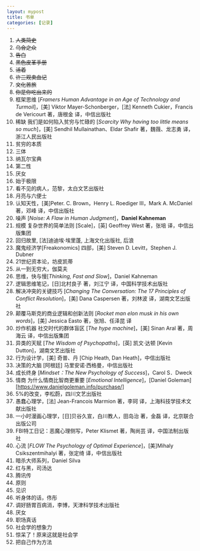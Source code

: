 ```yaml
---
layout: mypost
title: 书单
categories: [记录]
---
```


1. ~~人类简史~~
2. ~~乌合之众~~
3. ~~告白~~
4. ~~黑色皮革手册~~
5. ~~活着~~
6. ~~许三观卖血记~~
7. ~~文化苦旅~~
8. ~~你是你吃出来的~~
9. 框架思维 [*Framers Human Advantage in an Age of Technology and Turmoil*]，[美] Viktor Mayer-Schonberger，[法] Kenneth Cukier，Francis de Vericourt 著，唐根金 译，中信出版社
10. 稀缺 我们是如何陷入贫穷与忙碌的 [*Scarcity Why having too little means so much*]，[美] Sendhil Mullainathan、Eldar Shafir 著，魏薇、龙志勇 译，浙江人民出版社
11. 贫穷的本质
12. 三体
13. 纳瓦尔宝典
14. 第二性
15. 厌女
16. 始于极限
17. 看不见的病人，范黎，太白文艺出版社
18. 月亮与六便士
19. 认知天性，[美]Peter. C. Brown，Henry L. Roediger III，Mark A. McDaniel 著，邓峰 译，中信出版社
20. 噪声 [*Noise: A Flaw in Human Judgment*]，**Daniel Kahneman**
21. 规模 复杂世界的简单法则 [Scale]，[英] Geoffrey West 著，张培 译，中信出版集团
22. 回归故里, [法]迪迪埃·埃里蓬, 上海文化出版社, 后浪
23. 魔鬼经济学[Freakonomics] 四部，[美] Steven D. Levitt，Stephen J. Dubner
24. 21世纪资本论，坊皮凯蒂
25. 从一到无穷大，伽莫夫
26. 思维，快与慢[*Thinking, Fast and Slow*]，Daniel Kahneman
27. 逻辑思维笔记，[日]北村良子 著，刘江宁 译，中国科学技术出版社
28. 解决冲突的关键技巧 [*Changing The Conversation: The 17 Principles of Conflict Resolution*]，[美] Dana Caspersen 著，刘林波 译，湖南文艺出版社
29. 颠覆马斯克的商业逻辑和创新法则 [*Rocket man elon musk in his own words*]，[美] Jessica Easto 著，张旭、任泽昆 译
30. 炒作机器 社交时代的群体盲区 [*The hype machine*]，[美] Sinan Aral 著，周海云 译，中信出版集团
31. 异类的天赋 [*The Wisdom of Psychopaths*]，[英\] 凯文·达顿 [Kevin Dutton]，湖南文艺出版社
32. 行为设计学，[美] 奇普、丹 [Chip Heath, Dan Heath]，中信出版社
33. 决策的大脑  [阿根廷] 马里安诺·西格曼，中信出版社
34. 成长终身 [*Mindset：The New Psychology of Success*]，Carol S．Dweck
35. 情商 为什么情商比智商更重要 [*Emotional Intelligence*]，[Daniel Goleman][https://www.danielgoleman.info/purchase/]
36. 5%的改变，李松蔚，四川文艺出版社
37. 愚蠢心理学，[法] Jean-Francois Marmion 著，李珂 译，上海科技学技术文献出版社
38. 一小时漫画心理学，[日]贝谷久宣，白川教人，田岛治 著，金磊 译，北京联合出版公司
39. FBI特工日记：恶魔心理侧写，Peter Klismet 著，陶尚芸 译，中国法制出版社
40. 心流 [*FLOW The Psychology of Optimal Experience*]，[美]Mihaly Csikszentmihalyi 著，张定绮 译，中信出版社
41. 暗杀大师系列，Daniel Silva
42. 红与黑，司汤达
43. 腾讯传
44. 原则
45. 见识
46. 听身体的话，佟彤
47. 调好肠胃百病消，李博，天津科学技术出版社
48. 厌女
49. 职场真话
50. 社会学的想象力
51. 惊呆了！原来这就是社会学
52. 把自己作为方法

